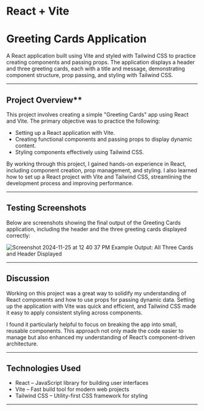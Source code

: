 # React + Vite

# Greeting Cards Application

A React application built using Vite and styled with Tailwind CSS to practice creating components and passing props. The application displays a header and three greeting cards, each with a title and message, demonstrating component structure, prop passing, and styling with Tailwind CSS.

---

## Project Overview**

This project involves creating a simple "Greeting Cards" app using React and Vite. The primary objective was to practice the following:

- Setting up a React application with Vite.
- Creating functional components and passing props to display dynamic content.
- Styling components effectively using Tailwind CSS.

By working through this project, I gained hands-on experience in React, including component creation, prop management, and styling. I also learned how to set up a React project with Vite and Tailwind CSS, streamlining the development process and improving performance.

---

## Testing Screenshots

Below are screenshots showing the final output of the Greeting Cards application, including the header and the three greeting cards displayed correctly:

![Screenshot 2024-11-25 at 12 40 37 PM](https://github.com/user-attachments/assets/3d5dc528-ca9b-46fb-95e0-81fe5675ad59)
Example Output: All Three Cards and Header Displayed

---

## Discussion

Working on this project was a great way to solidify my understanding of React components and how to use props for passing dynamic data. Setting up the application with Vite was quick and efficient, and Tailwind CSS made it easy to apply consistent styling across components.

I found it particularly helpful to focus on breaking the app into small, reusable components. This approach not only made the code easier to manage but also enhanced my understanding of React’s component-driven architecture.

---


## Technologies Used

- React – JavaScript library for building user interfaces
- Vite – Fast build tool for modern web projects
- Tailwind CSS – Utility-first CSS framework for styling

---

